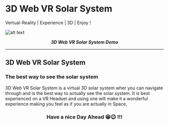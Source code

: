 # 3D Web VR Solar System
Vertual-Reality | Experience | 3D | Enjoy !

![alt text](demo.gif)
<p align="center">
  <b><i>3D Web VR Solar System Demo</i></b>


<br />
<hr />


<h2>3D Web VR Solar System</h2>

<h3>The best way to see the solar system</h3>

3D Web VR Solar System is a virtual 3D solar system wher you can navigate through and is the best way to actually see the solar system. It is best experienced on a VR Headset and using one will make it a wonderful experience making you feel as if you are actually in Space,


 
<h3 align="center">Have a nice Day Ahead 😁😉 !!!</h3>
